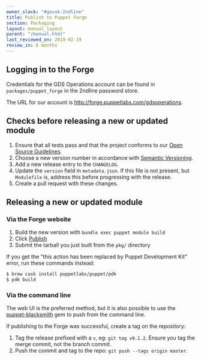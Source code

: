 ```yaml
---
owner_slack: "#govuk-2ndline"
title: Publish to Puppet Forge
section: Packaging
layout: manual_layout
parent: "/manual.html"
last_reviewed_on: 2019-02-19
review_in: 6 months
---
```


## Logging in to the Forge

Credentials for the GDS Operations account can be found in `packages/puppet_forge`
in the 2ndline password store.

The URL for our account is <http://forge.puppetlabs.com/gdsoperations>.

## Checks before releasing a new or updated module

1.  Ensure that all tests pass and that the project conforms to our
    [Open Source
    Guidelines](https://gds-operations.github.io/guidelines/).
2.  Choose a new version number in accordance with [Semantic
    Versioning](http://semver.org/).
3.  Add a new release entry to the `CHANGELOG`.
4.  Update the `version` field in `metadata.json`. If this file is not present, but `Modulefile` is, address this before progressing with the release.
5.  Create a pull request with these changes.

## Releasing a new or updated module

### Via the Forge website

1. Build the new version with `bundle exec puppet module build`
2. Click [Publish](https://forge.puppetlabs.com/upload)
3. Submit the tarball you just built from the `pkg/` directory

If you get the "this action has been replaced by Puppet Development
Kit" error, run these commands instead:

```sh
$ brew cask install puppetlabs/puppet/pdk
$ pdk build
```

### Via the command line

The web UI is the preferred method, but it is also possible to use the
[puppet-blacksmith](https://github.com/maestrodev/puppet-blacksmith) gem
to push from the command line.

If publishing to the Forge was successful, create a tag on the
repository:

1.  Tag the release prefixed with a `v`, eg: `git tag v0.1.2`. Ensure
    you tag the merge commit, not the branch commit.
2.  Push the commit and tag to the repo: `git push --tags origin master`.
